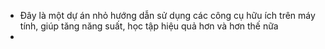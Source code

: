 - Đây là một dự án nhỏ hướng dẫn sử dụng các công cụ hữu ích trên máy tính, giúp tăng năng suất, học tập hiệu quả hơn và hơn thế nữa
- 